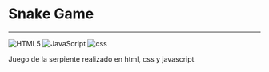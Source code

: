 # Snake Game
***

![HTML5](https://img.shields.io/badge/html5-%23E34F26.svg?style=for-the-badge&logo=html5&logoColor=white) ![JavaScript](https://img.shields.io/badge/javascript-%23323330.svg?style=for-the-badge&logo=javascript&logoColor=%23F7DF1E) ![css](https://img.shields.io/badge/CSS-239120?&style=for-the-badge&logo=css3&logoColor=white)  
  
  
Juego de la serpiente realizado en html, css y javascript  